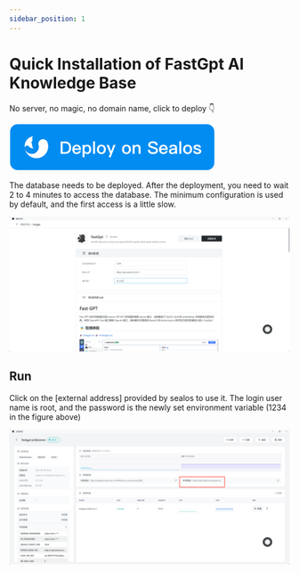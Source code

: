 ```yaml
---
sidebar_position: 1
---
```


# Quick Installation of FastGpt AI Knowledge Base

No server, no magic, no domain name, click to deploy 👇

[![](https://raw.githubusercontent.com/labring-actions/templates/main/Deploy-on-Sealos.svg)](https://cloud.sealos.io/?openapp=system-fastdeploy%3FtemplateName%3Dfastgpt)

The database needs to be deployed. After the deployment, you need to wait 2 to 4 minutes to access the database. The minimum configuration is used by default, and the first access is a little slow.

![](./imgs/sealos1.png)

## Run

Click on the [external address] provided by sealos to use it. The login user name is root, and the password is the newly set environment variable (1234 in the figure above)

![](./imgs/sealos2.png)